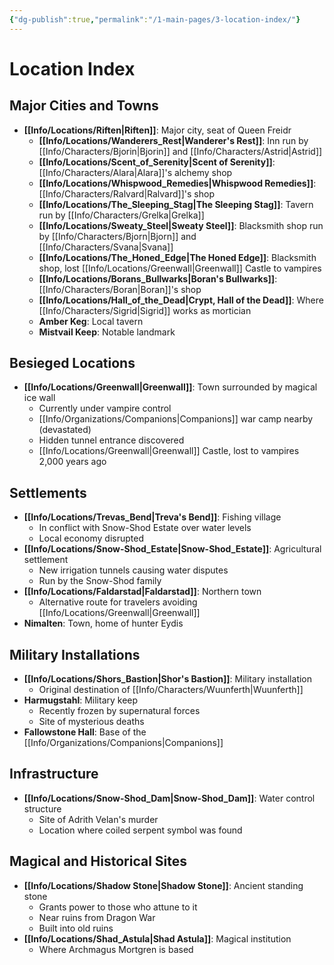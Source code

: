 ```yaml
---
{"dg-publish":true,"permalink":"/1-main-pages/3-location-index/"}
---
```


# Location Index

## Major Cities and Towns
- **[[Info/Locations/Riften\|Riften]]**: Major city, seat of Queen Freidr
  - **[[Info/Locations/Wanderers_Rest\|Wanderer's Rest]]**: Inn run by [[Info/Characters/Bjorin\|Bjorin]] and [[Info/Characters/Astrid\|Astrid]]
  - **[[Info/Locations/Scent_of_Serenity\|Scent of Serenity]]**: [[Info/Characters/Alara\|Alara]]'s alchemy shop
  - **[[Info/Locations/Whispwood_Remedies\|Whispwood Remedies]]**: [[Info/Characters/Ralvard\|Ralvard]]'s shop
  - **[[Info/Locations/The_Sleeping_Stag\|The Sleeping Stag]]**: Tavern run by [[Info/Characters/Grelka\|Grelka]]
  - **[[Info/Locations/Sweaty_Steel\|Sweaty Steel]]**: Blacksmith shop run by [[Info/Characters/Bjorn\|Bjorn]] and [[Info/Characters/Svana\|Svana]]
  - **[[Info/Locations/The_Honed_Edge\|The Honed Edge]]**: Blacksmith shop, lost [[Info/Locations/Greenwall\|Greenwall]] Castle to vampires
  - **[[Info/Locations/Borans_Bullwarks\|Boran's Bullwarks]]**: [[Info/Characters/Boran\|Boran]]'s shop
  - **[[Info/Locations/Hall_of_the_Dead\|Crypt, Hall of the Dead]]**: Where [[Info/Characters/Sigrid\|Sigrid]] works as mortician
  - **Amber Keg**: Local tavern
  - **Mistvail Keep**: Notable landmark

## Besieged Locations
- **[[Info/Locations/Greenwall\|Greenwall]]**: Town surrounded by magical ice wall
  - Currently under vampire control
  - [[Info/Organizations/Companions\|Companions]]  war camp nearby (devastated)
  - Hidden tunnel entrance discovered
  - [[Info/Locations/Greenwall\|Greenwall]] Castle, lost to vampires 2,000 years ago

## Settlements
- **[[Info/Locations/Trevas_Bend\|Treva's Bend]]**: Fishing village
  - In conflict with Snow-Shod Estate over water levels
  - Local economy disrupted
- **[[Info/Locations/Snow-Shod_Estate\|Snow-Shod_Estate]]**: Agricultural settlement
  - New irrigation tunnels causing water disputes
  - Run by the Snow-Shod family
- **[[Info/Locations/Faldarstad\|Faldarstad]]**: Northern town
  - Alternative route for travelers avoiding [[Info/Locations/Greenwall\|Greenwall]]
- **Nimalten**: Town, home of hunter Eydis

## Military Installations
- **[[Info/Locations/Shors_Bastion\|Shor's Bastion]]**: Military installation
  - Original destination of [[Info/Characters/Wuunferth\|Wuunferth]]
- **Harmugstahl**: Military keep
  - Recently frozen by supernatural forces
  - Site of mysterious deaths
- **Fallowstone Hall**: Base of the [[Info/Organizations/Companions\|Companions]]

## Infrastructure
- **[[Info/Locations/Snow-Shod_Dam\|Snow-Shod_Dam]]**: Water control structure
  - Site of Adrith Velan's murder
  - Location where coiled serpent symbol was found

## Magical and Historical Sites
- **[[Info/Locations/Shadow Stone\|Shadow Stone]]**: Ancient standing stone
  - Grants power to those who attune to it
  - Near ruins from Dragon War
  - Built into old ruins
- **[[Info/Locations/Shad_Astula\|Shad Astula]]**: Magical institution
  - Where Archmagus Mortgren is based
